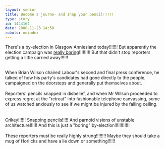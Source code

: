 ```yaml
---
layout: senior
title: Become a journo- and snap your pencil!!!!!
type: story
id: 1444164
date: 2000-11-23 14:50
robots: noindex
---
```

There's a by-election in Glasgow Anniesland today!!!!!!! But apparently the election campaign was <a href="http://www.theherald.co.uk/election99/archive/23-11-19100-0-51-27.html">really boring</a>!!!!!!!!! But that didn't stop reporters getting a little carried away!!!!!!<br/><br/><div class="quote">When Brian Wilson chaired Labour's second and final press conference, he talked of how his party's candidates had gone directly to the people, campaigned on the doorsteps and generally put themselves about.<br/><br/>Reporters' pencils snapped in disbelief, and when Mr Wilson proceeded to express regret at the "retreat" into fashionable telephone canvassing, some of us watched anxiously to see if we might be injured by the falling ceiling.</div><br/><br/>Crikey!!!!!! Snapping pencils!!!!! And parnoid visions of unstable architecture!!!!!! And this is just a "boring" by-election!!!!!!!!!!!!<br/><br/>These reporters must be really highly strung!!!!!!!! Maybe they should take a mug of Horlicks and have a lie down or something!!!!!!